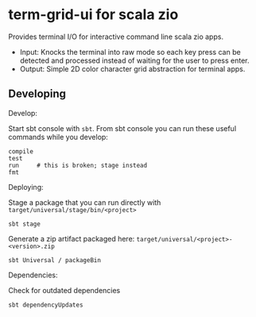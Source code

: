 term-grid-ui for scala zio
==========================

Provides terminal I/O for interactive command line scala zio apps.
- Input: Knocks the terminal into raw mode so each key press can be detected
  and processed instead of waiting for the user to press enter.
- Output: Simple 2D color character grid abstraction for terminal apps.


Developing
----------

Develop:

Start sbt console with `sbt`.
From sbt console you can run these useful commands while you develop:

    compile
    test
    run     # this is broken; stage instead
    fmt

Deploying:

Stage a package that you can run
directly with `target/universal/stage/bin/<project>`

    sbt stage

Generate a zip artifact
packaged here: `target/universal/<project>-<version>.zip`

    sbt Universal / packageBin

Dependencies:

Check for outdated dependencies

    sbt dependencyUpdates
